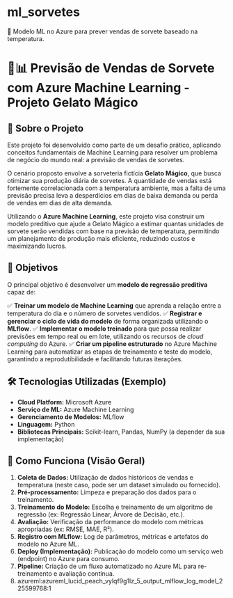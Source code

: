 # ml_sorvetes
🍦 Modelo ML no Azure para prever vendas de sorvete baseado na temperatura.
# 🍦📊 Previsão de Vendas de Sorvete com Azure Machine Learning - Projeto Gelato Mágico

## 📌 Sobre o Projeto

Este projeto foi desenvolvido como parte de um desafio prático, aplicando conceitos fundamentais de Machine Learning para resolver um problema de negócio do mundo real: a previsão de vendas de sorvetes.

O cenário proposto envolve a sorveteria fictícia **Gelato Mágico**, que busca otimizar sua produção diária de sorvetes. A quantidade de vendas está fortemente correlacionada com a temperatura ambiente, mas a falta de uma previsão precisa leva a desperdícios em dias de baixa demanda ou perda de vendas em dias de alta demanda.

Utilizando o **Azure Machine Learning**, este projeto visa construir um modelo preditivo que ajude a Gelato Mágico a estimar quantas unidades de sorvete serão vendidas com base na previsão de temperatura, permitindo um planejamento de produção mais eficiente, reduzindo custos e maximizando lucros.

## 🎯 Objetivos

O principal objetivo é desenvolver um **modelo de regressão preditiva** capaz de:

✅ **Treinar um modelo de Machine Learning** que aprenda a relação entre a temperatura do dia e o número de sorvetes vendidos.
✅ **Registrar e gerenciar o ciclo de vida do modelo** de forma organizada utilizando o **MLflow**.
✅ **Implementar o modelo treinado** para que possa realizar previsões em tempo real ou em lote, utilizando os recursos de *cloud computing* do Azure.
✅ **Criar um pipeline estruturado** no Azure Machine Learning para automatizar as etapas de treinamento e teste do modelo, garantindo a reprodutibilidade e facilitando futuras iterações.

## 🛠️ Tecnologias Utilizadas (Exemplo)

* **Cloud Platform:** Microsoft Azure
* **Serviço de ML:** Azure Machine Learning
* **Gerenciamento de Modelos:** MLflow
* **Linguagem:** Python
* **Bibliotecas Principais:** Scikit-learn, Pandas, NumPy (a depender da sua implementação)

## 🚀 Como Funciona (Visão Geral)

1.  **Coleta de Dados:** Utilização de dados históricos de vendas e temperatura (neste caso, pode ser um dataset simulado ou fornecido).
2.  **Pré-processamento:** Limpeza e preparação dos dados para o treinamento.
3.  **Treinamento do Modelo:** Escolha e treinamento de um algoritmo de regressão (ex: Regressão Linear, Árvore de Decisão, etc.).
4.  **Avaliação:** Verificação da performance do modelo com métricas apropriadas (ex: RMSE, MAE, R²).
5.  **Registro com MLflow:** Log de parâmetros, métricas e artefatos do modelo no Azure ML.
6.  **Deploy (Implementação):** Publicação do modelo como um serviço web (endpoint) no Azure para consumo.
7.  **Pipeline:** Criação de um fluxo automatizado no Azure ML para re-treinamento e avaliação contínua.
8.  azureml:azureml_lucid_peach_vylqf9g1lz_5_output_mlflow_log_model_225599768:1


